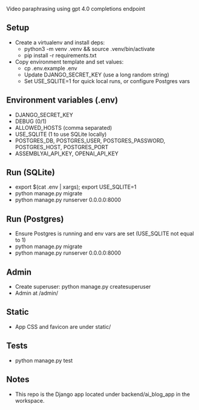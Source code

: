 Video paraphrasing using gpt 4.0 completions endpoint

## Setup
- Create a virtualenv and install deps:
  - python3 -m venv .venv && source .venv/bin/activate
  - pip install -r requirements.txt
- Copy environment template and set values:
  - cp .env.example .env
  - Update DJANGO_SECRET_KEY (use a long random string)
  - Set USE_SQLITE=1 for quick local runs, or configure Postgres vars

## Environment variables (.env)
- DJANGO_SECRET_KEY
- DEBUG (0/1)
- ALLOWED_HOSTS (comma separated)
- USE_SQLITE (1 to use SQLite locally)
- POSTGRES_DB, POSTGRES_USER, POSTGRES_PASSWORD, POSTGRES_HOST, POSTGRES_PORT
- ASSEMBLYAI_API_KEY, OPENAI_API_KEY

## Run (SQLite)
- export $(cat .env | xargs); export USE_SQLITE=1
- python manage.py migrate
- python manage.py runserver 0.0.0.0:8000

## Run (Postgres)
- Ensure Postgres is running and env vars are set (USE_SQLITE not equal to 1)
- python manage.py migrate
- python manage.py runserver 0.0.0.0:8000

## Admin
- Create superuser: python manage.py createsuperuser
- Admin at /admin/

## Static
- App CSS and favicon are under static/

## Tests
- python manage.py test

## Notes
- This repo is the Django app located under backend/ai_blog_app in the workspace.
